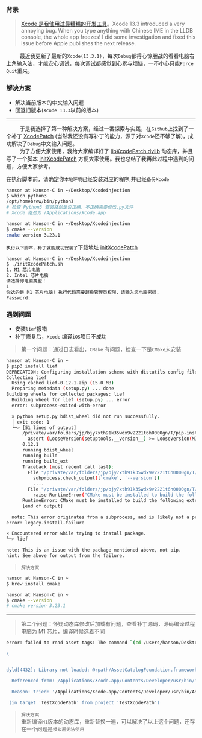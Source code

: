 
### 背景
> [Xcode 是我使用过最糟糕的开发工具][1]。Xcode 13.3 introduced a very annoying bug. When you type anything with Chinese IME in the LLDB console, the whole app freezes! I did some investigation and fixed this issue before Apple publishes the next release.

&emsp; &emsp; 最近我更新了最新的`Xcode(13.3.1)`，每次`Debug`都得心惊胆战的看看电脑右上角输入法，才能安心调试，每次调试都感觉到心累与烦恼，一不小心只能`Force Quit`重来。


### 解决方案
- 解决当前版本的中文输入问题
- 回退旧版本(`Xcode 13.3`以前的版本)

---

&emsp; &emsp; 于是我选择了第一种解决方案，经过一番探索与实践，在`Github`上找到了一个补丁 [XcodePatch][XcodePatch] (当然我还没有写补丁的能力，源于对`Xcode`还不够了解)，成功解决了`Debug`中文输入问题。</br>
&emsp; &emsp; 为了方便大家使用，我给大家编译好了 [libXcodePatch.dylib][initXcodePatch] 动态库，并且写了一个脚本 [initXcodePatch][initXcodePatch] 方便大家使用。我也总结了我再此过程中遇到的问题，方便大家参考。</br>

在执行脚本前，请确定你`本地环境`已经安装对应的程序,并已经`备份Xcode`

```bash
hanson at Hanson-C in ~/Desktop/Xcodeinjection
$ which python3
/opt/homebrew/bin/python3
# 检查 Python3 安装路劲是否正确，不正确需要修改.py文件
# Xcode 路劲为 /Applications/Xcode.app

hanson at Hanson-C in ~/Desktop/Xcodeinjection
$ cmake --version
cmake version 3.23.1
```


`执行以下脚本，补丁就能成功安装了`下载地址 [initXcodePatch][initXcodePatch]

```bash
hanson at Hanson-C in ~/Desktop/Xcodeinjection
$ ./initXcodePatch.sh
1. M1 芯片电脑
2. Intel 芯片电脑
请选择你电脑类型：
1
你选的是 M1 芯片电脑! 执行代码需要超级管理员权限，请输入您电脑密码.
Password:
```


### 遇到问题
- 安装`lief`报错
- 补丁修复后，`Xcode` 编译`iOS`项目不成功

> 第一个问题：通过日志看出，`CMake` 有问题，检查一下是`CMake`未安装
```bash
hanson at Hanson-C in ~
$ pip3 install lief
DEPRECATION: Configuring installation scheme with distutils config files is deprecated and will no longer work in the near future. If you are using a Homebrew or Linuxbrew Python, please see discussion at https://github.com/Homebrew/homebrew-core/issues/76621
Collecting lief
  Using cached lief-0.12.1.zip (15.0 MB)
  Preparing metadata (setup.py) ... done
Building wheels for collected packages: lief
  Building wheel for lief (setup.py) ... error
  error: subprocess-exited-with-error

  × python setup.py bdist_wheel did not run successfully.
  │ exit code: 1
  ╰─> [51 lines of output]
      /private/var/folders/jp/bjy7xth91k35wdx9v2221t6h0000gn/T/pip-install-hpb266lc/lief_80c30ac3e65b4114a60a863ff4463c8b/setup.py:19: DeprecationWarning: distutils Version classes are deprecated. Use packaging.version instead.
        assert (LooseVersion(setuptools.__version__) >= LooseVersion(MIN_SETUPTOOLS_VERSION)), "LIEF requires a setuptools version '{}' or higher (pip install setuptools --upgrade)".format(MIN_SETUPTOOLS_VERSION)
      0.12.1
      running bdist_wheel
      running build
      running build_ext
      Traceback (most recent call last):
        File "/private/var/folders/jp/bjy7xth91k35wdx9v2221t6h0000gn/T/pip-install-hpb266lc/lief_80c30ac3e65b4114a60a863ff4463c8b/setup.py", line 91, in run
          subprocess.check_output(['cmake', '--version'])
          ....
        File "/private/var/folders/jp/bjy7xth91k35wdx9v2221t6h0000gn/T/pip-install-hpb266lc/lief_80c30ac3e65b4114a60a863ff4463c8b/setup.py", line 93, in run
          raise RuntimeError("CMake must be installed to build the following extensions: " +
      RuntimeError: CMake must be installed to build the following extensions: lief
      [end of output]

  note: This error originates from a subprocess, and is likely not a problem with pip.
error: legacy-install-failure

× Encountered error while trying to install package.
╰─> lief

note: This is an issue with the package mentioned above, not pip.
hint: See above for output from the failure.
```
> `解决方案`
```bash
hanson at Hanson-C in ~ 
$ brew install cmake

hanson at Hanson-C in ~ 
$ cmake --version
# cmake version 3.23.1
```

---

> 第二个问题：怀疑动态库修改后加载有问题，查看补丁源码，源码编译过程</br>
> 电脑为 M1 芯片，编译时候选着不同
 ```bash
error: failed to read asset tags: The command `(cd /Users/hanson/Desktop/TestXcodePath && /Applications/Xcode.app/Contents/Developer/usr/bin/actool --print-asset-tag-combinations --output-format xml1 /Users/hanson/Desktop/TestXcodePath/TestXcodePath/Assets.xcassets)` terminated with uncaught signal 6. The command's standard error was:

\


dyld[4432]: Library not loaded: @rpath/AssetCatalogFoundation.framework/Versions/A/AssetCatalogFoundation

  Referenced from: /Applications/Xcode.app/Contents/Developer/usr/bin/ibtoold

  Reason: tried: '/Applications/Xcode.app/Contents/Developer/usr/bin/AssetCatalogFoundation.framework/Versions/A/AssetCatalogFoundation' (no such file), '/Applications/Xcode.app/Contents/Developer/usr/bin/../../../Frameworks/AssetCatalogFoundation.framework/Versions/A/AssetCatalogFoundation' (code signature in <4E25B0D6-C059-3B91-8642-F965732139D4> '/Applications/Xcode.app/Contents/Frameworks/AssetCatalogFoundation.framework/Versions/A/AssetCatalogFoundation' not valid for use in process: mapped file has no Team ID and is not a platform binary (signed with custom identity or adhoc?)), '/Applications/Xcode.app/Contents/Developer/usr/bin/../../../SharedFrameworks/AssetCatalogFoundation.framework/Versions/A/AssetCatalogFoundation' (no such file), '/Applications/Xcode.app/Contents/Developer/usr/bin/../../../PlugIns/AssetCatalogFoundation.framework/Versions/A/AssetCatalogFoundation' (no such file), '/Applications/Xcode.app/Contents/Developer/usr/bin/AssetCatalogFoundation.framework/Versions/A/AssetCatalogFoundation' (no such file), '/Applications/Xcode.app/Contents/Developer/usr/bin/../../../Frameworks/AssetCatalogFoundation.framework/Versions/A/AssetCatalogFoundation' (code signature in <4E25B0D6-C059-3B91-8642-F965732139D4> '/Applications/Xcode.app/Contents/Frameworks/AssetCatalogFoundation.framework/Versions/A/AssetCatalogFoundation' not valid for use in process: mapped file has no Team ID and is not a platform binary (signed with custom identity or adhoc?)), '/Applications/Xcode.app/Contents/Developer/usr/bin/../../../SharedFrameworks/AssetCatalogFoundation.framework/Versions/A/AssetCatalogFoundation' (no such file), '/Applications/Xcode.app/Contents/Developer/usr/bin/../../../PlugIns/AssetCatalogFoundation.framework/Versions/A/AssetCatalogFoundation' (no such file), '/Library/Frameworks/AssetCatalogFoundation.framework/Versions/A/AssetCatalogFoundation' (no such file), '/System/Library/Frameworks/AssetCatalogFoundation.framework/Versions/A/AssetCatalogFoundation' (no such file)

 (in target 'TestXcodePath' from project 'TestXcodePath')
```

> `解决方案`</br>
> 重新编译`M1`版本的动态库，重新替换一遍，可以解决了以上这个问题，还存在一个问题是`模拟器无法使用`


[1]:https://www.reddit.com/r/iOSProgramming/comments/fmys59/xcode_is_worst_ide_i_have_ever_used/
[XcodePatch]:https://github.com/unixzii/XcodePatch
[initXcodePatch]:https://github.com/Hansoncoder/InjectionXcodePatch